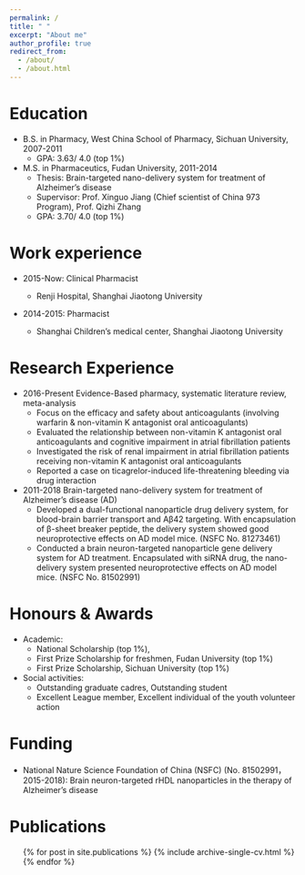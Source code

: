 ```yaml
---
permalink: /
title: " "
excerpt: "About me"
author_profile: true
redirect_from: 
  - /about/
  - /about.html
---
```


Education
======
* B.S. in Pharmacy, West China School of Pharmacy, Sichuan University, 2007-2011
  * GPA: 3.63/ 4.0 (top 1%)
* M.S. in Pharmaceutics, Fudan University, 2011-2014    
  * Thesis: Brain-targeted nano-delivery system for treatment of Alzheimer’s disease
  * Supervisor: Prof. Xinguo Jiang (Chief scientist of China 973 Program), 
                Prof. Qizhi Zhang
  * GPA: 3.70/ 4.0 (top 1%)

Work experience
======
* 2015-Now: Clinical Pharmacist  
  * Renji Hospital, Shanghai Jiaotong University

* 2014-2015: Pharmacist
  * Shanghai Children’s medical center, Shanghai Jiaotong University

Research Experience
======
* 2016-Present   Evidence-Based pharmacy, systematic literature review, meta-analysis
  * Focus on the efficacy and safety about anticoagulants (involving warfarin & non-vitamin K antagonist oral anticoagulants)
  * Evaluated the relationship between non-vitamin K antagonist oral anticoagulants and cognitive impairment in atrial fibrillation patients
  * Investigated the risk of renal impairment in atrial fibrillation patients receiving non-vitamin K antagonist oral anticoagulants
  * Reported a case on ticagrelor-induced life-threatening bleeding via drug interaction
* 2011-2018    Brain-targeted nano-delivery system for treatment of Alzheimer’s disease (AD)
  * Developed a dual-functional nanoparticle drug delivery system, for blood-brain barrier transport and Aβ42 targeting. With encapsulation of β-sheet breaker peptide, the delivery system showed good neuroprotective effects on AD model mice. (NSFC No. 81273461)
  * Conducted a brain neuron-targeted nanoparticle gene delivery system for AD treatment. Encapsulated with siRNA drug, the nano-delivery system presented neuroprotective effects on AD model mice. (NSFC No. 81502991)

Honours & Awards
======
* Academic:
  * National Scholarship (top 1%),
  * First Prize Scholarship for freshmen, Fudan University (top 1%)                    
  * First Prize Scholarship, Sichuan University (top 1%)
* Social activities: 
  * Outstanding graduate cadres, Outstanding student
  * Excellent League member, Excellent individual of the youth volunteer action                     

Funding
======
* National Nature Science Foundation of China (NSFC) (No. 81502991，2015-2018): 
  Brain neuron-targeted rHDL nanoparticles in the therapy of Alzheimer’s disease 

Publications
======
  <ul>{% for post in site.publications %}
    {% include archive-single-cv.html %}
  {% endfor %}</ul>
  
